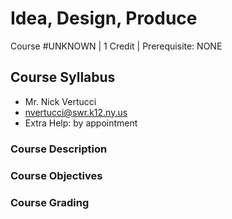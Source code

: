 # Idea, Design, Produce
Course #UNKNOWN | 1 Credit | Prerequisite: NONE

## Course Syllabus

  - Mr. Nick Vertucci
  - nvertucci@swr.k12.ny.us
  - Extra Help: by appointment

### Course Description

### Course Objectives

### Course Grading
